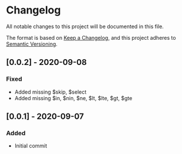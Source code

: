 # Changelog
All notable changes to this project will be documented in this file.

The format is based on [Keep a Changelog](https://keepachangelog.com/en/1.0.0/),
and this project adheres to [Semantic Versioning](https://semver.org/spec/v2.0.0.html).

## [0.0.2] - 2020-09-08
### Fixed
- Added missing $skip, $select
- Added missing $in, $nin, $ne, $lt, $lte, $gt, $gte

## [0.0.1] - 2020-09-07
### Added
- Initial commit